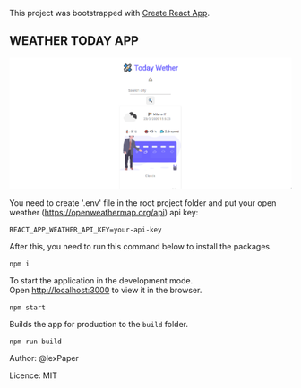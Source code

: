 This project was bootstrapped with [Create React App](https://github.com/facebook/create-react-app).

## WEATHER TODAY APP

![](/public/weather.gif)

You need to create '.env' file in the root project folder and put your open weather (https://openweathermap.org/api) api key:
```
REACT_APP_WEATHER_API_KEY=your-api-key
```
After this, you need to run this command below to install the packages.
```
npm i
```
To start the application in the development mode.<br />
Open [http://localhost:3000](http://localhost:3000) to view it in the browser.
```
npm start
``` 
Builds the app for production to the `build` folder.

```
npm run build
```

Author: @lexPaper

Licence: MIT
